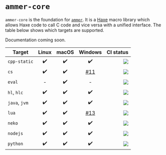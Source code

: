 # `ammer-core`

`ammer-core` is the foundation for [`ammer`](https://github.com/Aurel300/ammer). It is a [Haxe](https://haxe.org/) macro library which allows Haxe code to call C code and vice versa with a unified interface. The table below shows which targets are supported.

Documentation coming soon.

| Target        | Linux | macOS | Windows | CI status |
| ------------- |:-----:|:-----:|:-------:| ---------:|
| `cpp-static`  | ✔️     | ✔️     | ✔️       | [![](https://github.com/Aurel300/ammer-core/actions/workflows/test-cpp-static.yml/badge.svg)](https://github.com/Aurel300/ammer-core/actions/workflows/test-cpp-static.yml) |
| `cs`          | ✔️     | ✔️     | [#11](https://github.com/Aurel300/ammer-core/issues/11) | [![](https://github.com/Aurel300/ammer-core/actions/workflows/test-cs.yml/badge.svg)](https://github.com/Aurel300/ammer-core/actions/workflows/test-cs.yml) |
| `eval`        | -     | ✔️     | -       | [![](https://github.com/Aurel300/ammer-core/actions/workflows/test-eval.yml/badge.svg)](https://github.com/Aurel300/ammer-core/actions/workflows/test-eval.yml) |
| `hl`, `hlc`   | ✔️     | ✔️     | ✔️       | [![](https://github.com/Aurel300/ammer-core/actions/workflows/test-hl.yml/badge.svg)](https://github.com/Aurel300/ammer-core/actions/workflows/test-hl.yml) |
| `java`, `jvm` | ✔️     | ✔️     | ✔️       | [![](https://github.com/Aurel300/ammer-core/actions/workflows/test-java.yml/badge.svg)](https://github.com/Aurel300/ammer-core/actions/workflows/test-java.yml) |
| `lua`         | ✔️     | ✔️     | [#13](https://github.com/Aurel300/ammer-core/issues/13) | [![](https://github.com/Aurel300/ammer-core/actions/workflows/test-lua.yml/badge.svg)](https://github.com/Aurel300/ammer-core/actions/workflows/test-lua.yml) |
| `neko`        | ✔️     | ✔️     | ✔️       | [![](https://github.com/Aurel300/ammer-core/actions/workflows/test-neko.yml/badge.svg)](https://github.com/Aurel300/ammer-core/actions/workflows/test-neko.yml) |
| `nodejs`      | ✔️     | ✔️     | ✔️       | [![](https://github.com/Aurel300/ammer-core/actions/workflows/test-nodejs.yml/badge.svg)](https://github.com/Aurel300/ammer-core/actions/workflows/test-nodejs.yml) |
| `python`      | ✔️     | ✔️     | ✔️       | [![](https://github.com/Aurel300/ammer-core/actions/workflows/test-python.yml/badge.svg)](https://github.com/Aurel300/ammer-core/actions/workflows/test-python.yml) |
